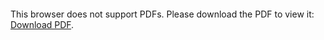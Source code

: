<object data="VLAD.pdf" type="application/pdf" width="700px" height="700px">
    <embed src="VLAD.pdf">
        <p>This browser does not support PDFs. Please download the PDF to view it: <a href="VLAD.pdf">Download PDF</a>.</p>
    </embed>
</object>

